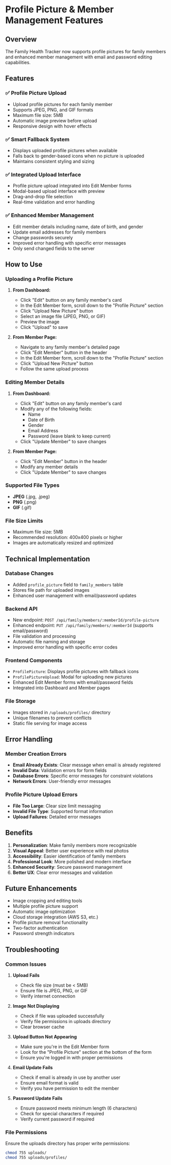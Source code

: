 # Profile Picture & Member Management Features

## Overview
The Family Health Tracker now supports profile pictures for family members and enhanced member management with email and password editing capabilities.

## Features

### ✅ **Profile Picture Upload**
- Upload profile pictures for each family member
- Supports JPEG, PNG, and GIF formats
- Maximum file size: 5MB
- Automatic image preview before upload
- Responsive design with hover effects

### ✅ **Smart Fallback System**
- Displays uploaded profile pictures when available
- Falls back to gender-based icons when no picture is uploaded
- Maintains consistent styling and sizing

### ✅ **Integrated Upload Interface**
- Profile picture upload integrated into Edit Member forms
- Modal-based upload interface with preview
- Drag-and-drop file selection
- Real-time validation and error handling

### ✅ **Enhanced Member Management**
- Edit member details including name, date of birth, and gender
- Update email addresses for family members
- Change passwords securely
- Improved error handling with specific error messages
- Only send changed fields to the server

## How to Use

### Uploading a Profile Picture

1. **From Dashboard:**
   - Click "Edit" button on any family member's card
   - In the Edit Member form, scroll down to the "Profile Picture" section
   - Click "Upload New Picture" button
   - Select an image file (JPEG, PNG, or GIF)
   - Preview the image
   - Click "Upload" to save

2. **From Member Page:**
   - Navigate to any family member's detailed page
   - Click "Edit Member" button in the header
   - In the Edit Member form, scroll down to the "Profile Picture" section
   - Click "Upload New Picture" button
   - Follow the same upload process

### Editing Member Details

1. **From Dashboard:**
   - Click "Edit" button on any family member's card
   - Modify any of the following fields:
     - Name
     - Date of Birth
     - Gender
     - Email Address
     - Password (leave blank to keep current)
   - Click "Update Member" to save changes

2. **From Member Page:**
   - Click "Edit Member" button in the header
   - Modify any member details
   - Click "Update Member" to save changes

### Supported File Types
- **JPEG** (.jpg, .jpeg)
- **PNG** (.png)
- **GIF** (.gif)

### File Size Limits
- Maximum file size: 5MB
- Recommended resolution: 400x400 pixels or higher
- Images are automatically resized and optimized

## Technical Implementation

### Database Changes
- Added `profile_picture` field to `family_members` table
- Stores file path for uploaded images
- Enhanced user management with email/password updates

### Backend API
- New endpoint: `POST /api/family/members/:memberId/profile-picture`
- Enhanced endpoint: `PUT /api/family/members/:memberId` (supports email/password)
- File validation and processing
- Automatic file naming and storage
- Improved error handling with specific error codes

### Frontend Components
- `ProfilePicture`: Displays profile pictures with fallback icons
- `ProfilePictureUpload`: Modal for uploading new pictures
- Enhanced Edit Member forms with email/password fields
- Integrated into Dashboard and Member pages

### File Storage
- Images stored in `/uploads/profiles/` directory
- Unique filenames to prevent conflicts
- Static file serving for image access

## Error Handling

### Member Creation Errors
- **Email Already Exists**: Clear message when email is already registered
- **Invalid Data**: Validation errors for form fields
- **Database Errors**: Specific error messages for constraint violations
- **Network Errors**: User-friendly error messages

### Profile Picture Upload Errors
- **File Too Large**: Clear size limit messaging
- **Invalid File Type**: Supported format information
- **Upload Failures**: Detailed error messages

## Benefits

1. **Personalization**: Make family members more recognizable
2. **Visual Appeal**: Better user experience with real photos
3. **Accessibility**: Easier identification of family members
4. **Professional Look**: More polished and modern interface
5. **Enhanced Security**: Secure password management
6. **Better UX**: Clear error messages and validation

## Future Enhancements

- Image cropping and editing tools
- Multiple profile picture support
- Automatic image optimization
- Cloud storage integration (AWS S3, etc.)
- Profile picture removal functionality
- Two-factor authentication
- Password strength indicators

## Troubleshooting

### Common Issues

1. **Upload Fails**
   - Check file size (must be < 5MB)
   - Ensure file is JPEG, PNG, or GIF
   - Verify internet connection

2. **Image Not Displaying**
   - Check if file was uploaded successfully
   - Verify file permissions in uploads directory
   - Clear browser cache

3. **Upload Button Not Appearing**
   - Make sure you're in the Edit Member form
   - Look for the "Profile Picture" section at the bottom of the form
   - Ensure you're logged in with proper permissions

4. **Email Update Fails**
   - Check if email is already in use by another user
   - Ensure email format is valid
   - Verify you have permission to edit the member

5. **Password Update Fails**
   - Ensure password meets minimum length (6 characters)
   - Check for special characters if required
   - Verify current password if required

### File Permissions
Ensure the uploads directory has proper write permissions:
```bash
chmod 755 uploads/
chmod 755 uploads/profiles/
```
